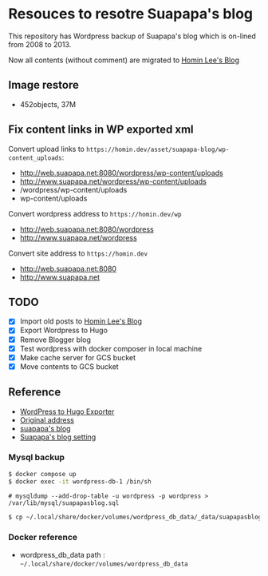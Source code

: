 # Resouces to resotre Suapapa's blog

This repository has Wordpress backup of Suapapa's blog
which is on-lined from 2008 to 2013.

Now all contents (without comment) are migrated to
[Homin Lee's Blog](https://homin.dev/blog)

## Image restore

- 452objects, 37M

## Fix content links in WP exported xml

Convert upload links to `https://homin.dev/asset/suapapa-blog/wp-content_uploads`:
- http://web.suapapa.net:8080/wordpress/wp-content/uploads
- http://www.suapapa.net/wordpress/wp-content/uploads
- /wordpress/wp-content/uploads
- wp-content/uploads

Convert wordpress address to `https://homin.dev/wp`
- http://web.suapapa.net:8080/wordpress
- http://www.suapapa.net/wordpress

Convert site address to `https://homin.dev`
- http://web.suapapa.net:8080
- http://www.suapapa.net


## TODO

- [x] Import old posts to [Homin Lee's Blog](https://homin.dev/blog)
- [x] Export Wordpress to Hugo
- [x] Remove Blogger blog
- [x] Test wordpress with docker composer in local machine
- [x] Make cache server for GCS bucket
- [x] Move contents to GCS bucket

## Reference

- [WordPress to Hugo Exporter](https://github.com/SchumacherFM/wordpress-to-hugo-exporter)
- [Original address](http://web.suapapa.net:8080/wordpress)
- [suapapa's blog](http://suapapas-blog.blogspot.com/)
- [Suapapa's blog setting](https://www.blogger.com/blog/settings/6032755754556829594)

### Mysql backup

```bash
$ docker compose up
$ docker exec -it wordpress-db-1 /bin/sh
```
```
# mysqldump --add-drop-table -u wordpress -p wordpress > /var/lib/mysql/suapapasblog.sql
```
```bash
$ cp ~/.local/share/docker/volumes/wordpress_db_data/_data/suapapasblog.sql ~/ws/suapapa-blog/

```

### Docker reference

- wordpress_db_data path : `~/.local/share/docker/volumes/wordpress_db_data`
